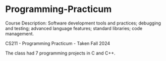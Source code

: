 # Programming-Practicum
Course Description: Software development tools and practices; debugging and testing; advanced language features; standard libraries; code management.

CS211 - Programming Practicum - Taken Fall 2024


The class had 7 programming projects in C and C++.
